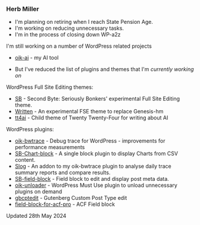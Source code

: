 ### Herb Miller

<!--
**bobbingwide/bobbingwide** is a ✨ _special_ ✨ repository because its `README.md` (this file) appears on your GitHub profile.

Here are some ideas to get you started:

- 🔭 I’m currently working on ...
- 🌱 I’m currently learning ...
- 👯 I’m looking to collaborate on ...
- 🤔 I’m looking for help with ...
- 💬 Ask me about ...
- 📫 How to reach me: ...
- 😄 Pronouns: ...
- ⚡ Fun fact: ...
-->
- I'm planning on retiring when I reach State Pension Age. 
- I'm working on reducing unnecessary tasks.
- I'm in the process of closing down WP-a2z


I'm still working on a number of WordPress related projects 

- [oik-ai](https://github.com/bobbingwide/oik-ai) - my AI tool

- But I've reduced the list of plugins and themes that I'm _currently working on_

WordPress Full Site Editing themes:

- [SB](https://github.com/bobbingwide/sb) - Second Byte: Seriously Bonkers' experimental Full Site Editing theme.
- [Written](https://github.com/bobbingwide/written) - An experimental FSE theme to replace Genesis-hm
- [tt4ai](https://githib.com/bobbingwide/tt4ai) - Child theme of Twenty Twenty-Four for writing about AI

WordPress plugins:

- [oik-bwtrace](https://github.com/bobbingwide/oik-bwtrace) - Debug trace for WordPress - improvements for performance measurements
- [SB-Chart-block](https://github.com/bobbingwide/sb-chart-block) - A single block plugin to display Charts from CSV content.
- [Slog](https://github.com/bobbingwide/slog) - An addon to my oik-bwtrace plugin to analyse daily trace summary reports and compare results.
- [SB-field-block](https://github.com/bobbingwide/sb-field-block) - Field block to edit and display post meta data.
- [oik-unloader](https://github.com/bobbingwide/oik-unloader) - WordPress Must Use plugin to unload unnecessary plugins on demand
- [gbcptedit](https://github.com/bobbingwide/gbcptedit) - Gutenberg Custom Post Type edit
- [field-block-for-acf-pro](https://github.com/bobbingwide/field-block-for-acf-pro) - ACF Field block
 


Updated 28th May 2024
